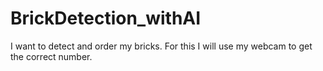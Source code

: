 # BrickDetection_withAI
I want to detect and order my bricks. For this I will use my webcam to get the correct number. 
